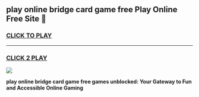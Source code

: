 
## play online bridge card game free Play Online Free Site 👋
<h3>
<a href="https://download.freeplayer.one?title=play_online_bridge_card_game_free&ref=21F">CLICK TO PLAY</a></h3>
<hr>

<h3>
<a href="https://download.freeplayer.one?title=play_online_bridge_card_game_free&ref=21F">CLICK 2 PLAY</a>
  
</h3>

<a href="https://download.freeplayer.one?title=play_online_bridge_card_game_free&ref=21F"><img src="https://cdnb.artstation.com/p/assets/images/images/032/539/853/original/anto-thomas-button-gif.gif"></a>


**play online bridge card game free games unblocked: Your Gateway to Fun and Accessible Online Gaming**
